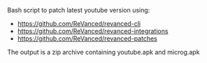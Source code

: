 Bash script to patch latest youtube version using:

- https://github.com/ReVanced/revanced-cli
- https://github.com/ReVanced/revanced-integrations
- https://github.com/ReVanced/revanced-patches

The output is a zip archive containing youtube.apk and microg.apk
